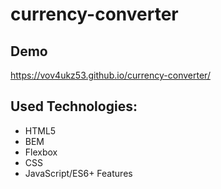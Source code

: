 # currency-converter
## Demo
https://vov4ukz53.github.io/currency-converter/
## Used Technologies:
- HTML5
- BEM
- Flexbox
- CSS
- JavaScript/ES6+ Features
